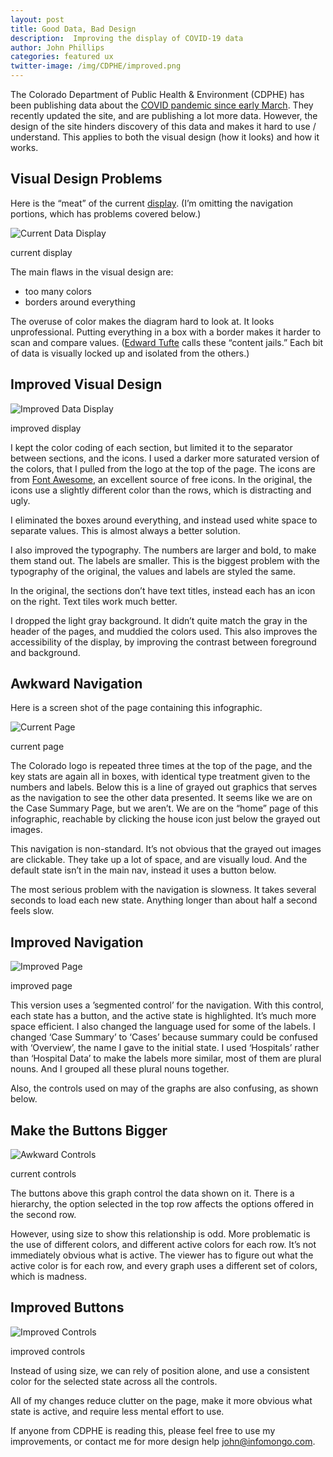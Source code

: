 ```yaml
---
layout: post
title: Good Data, Bad Design
description:  Improving the display of COVID-19 data
author: John Phillips
categories: featured ux 
twitter-image: /img/CDPHE/improved.png
---
```


The Colorado Department of Public Health & Environment (CDPHE) has been publishing data about the [COVID pandemic since early March][data]. They recently updated the site, and are publishing a lot more data. However, the design of the site hinders discovery of this data and makes it hard to use / understand. This applies to both the visual design (how it looks) and how it works. 

[data]: https://covid19.colorado.gov/data

## Visual Design Problems

Here is the “meat” of the current [display][data]. (I’m omitting the navigation portions, which has problems covered below.)

<div>
<img src="/img/CDPHE/current.png" class="full-width border" alt="Current Data Display">
<p class="caption">current display</p>
</div>


The main flaws in the visual design are:

- too many colors
- borders around everything

The overuse of color makes the diagram hard to look at. It looks unprofessional. Putting everything in a box with a border makes it harder to scan and compare values. ([Edward Tufte][tufte] calls these “content jails.” Each bit of data is visually locked up and isolated from the others.)

[tufte]: https://www.edwardtufte.com/tufte/

## Improved Visual Design

<div>
<img src="/img/CDPHE/improved.png" class="full-width border" alt="Improved Data Display">
<p class="caption">improved display</p>
</div>

I kept the color coding of each section, but limited it to the separator between sections, and the icons. I used a darker more saturated version of the colors, that I pulled from the logo at the top of the page. The icons are from [Font Awesome][icon], an excellent source of free icons. In the original, the icons use a slightly different color than the rows, which is distracting and ugly.

[icon]: https://fontawesome.com

I eliminated the boxes around everything, and instead used white space to separate values. This is almost always a better solution. 

I also improved the typography. The numbers are larger and bold, to make them stand out. The labels are smaller. This is the biggest problem with the typography of the original, the values and labels are styled the same.

In the original, the sections don’t have text titles, instead each has an icon on the right. Text tiles work much better. 

I dropped the light gray background. It didn’t quite match the gray in the header of the pages, and muddied the colors used. This also improves the accessibility of the display, by improving the contrast between foreground and background. 

## Awkward Navigation

Here is a screen shot of the page containing this infographic.

<div>
<img src="/img/CDPHE/current-page.png" class="full-width border" alt="Current Page">
<p class="caption">current page</p>

</div>

The Colorado logo is repeated three times at the top of the page, and the key stats are again all in boxes, with identical type treatment given to the numbers and labels. Below this is a line of grayed out graphics that serves as the navigation to see the other data presented. It seems like we are on the Case Summary Page, but we aren’t. We are on the “home” page of this infographic, reachable by clicking the house icon just below the grayed out images.

This navigation is non-standard. It’s not obvious that the grayed out images are clickable. They take up a lot of space, and are visually loud. And the default state isn’t in the main nav, instead it uses a button below.

The most serious problem with the navigation is slowness. It takes several seconds to load each new state. Anything longer than about half a second feels slow.

## Improved Navigation

<div>
<img src="/img/CDPHE/improved-page.png" class="full-width border" alt="Improved Page">
<p class="caption">improved page</p>

</div>

This version uses a ’segmented control’ for the navigation. With this control, each state has a button, and the active state is highlighted. It’s much more space efficient. I also changed the language used for some of the labels. I changed ‘Case Summary’ to ‘Cases’ because summary could be confused with ‘Overview’, the name I gave to the initial state.  I used ‘Hospitals’ rather than ‘Hospital Data’ to make the labels more similar, most of them are plural nouns. And I grouped all these plural nouns together. 

Also, the controls used on may of the graphs are also confusing, as shown below.

## Make the Buttons Bigger

<div>
<img src="/img/CDPHE/current-cases.png" class="full-width border" alt="Awkward Controls">
<p class="caption">current controls</p>
</div>

The buttons above this graph control the data shown on it. There is a hierarchy, the option selected in the top row affects the options offered in the second row. 

However, using size to show this relationship is odd. More problematic is the use of different colors, and different active colors for each row. It’s not immediately obvious what is active. The viewer has to figure out what the active color is for each row, and every graph uses a different set of colors, which is madness. 

## Improved Buttons

<div>
<img src="/img/CDPHE/improved-cases.png" class="full-width border" alt="Improved Controls">
<p class="caption">improved controls</p>

</div>

Instead of using size, we can rely of position alone, and use a consistent color for the selected state across all the controls.

All of my changes reduce clutter on the page, make it more obvious what state is active, and require less mental effort to use. 

If anyone from CDPHE is reading this, please feel free to use my improvements, or contact me for more design help <a href="&#x6D;&#97;&#105;l&#116;&#x6F;:&#106;&#111;&#x68;&#x6E;&#64;&#x69;&#x6E;f&#111;&#x6D;&#x6F;&#110;&#x67;&#111;&#46;&#x63;&#111;&#109;">&#106;&#111;&#x68;&#x6E;&#64;&#x69;&#x6E;f&#111;&#x6D;&#x6F;&#110;&#x67;&#111;&#46;&#x63;&#111;&#109;</a>.  

